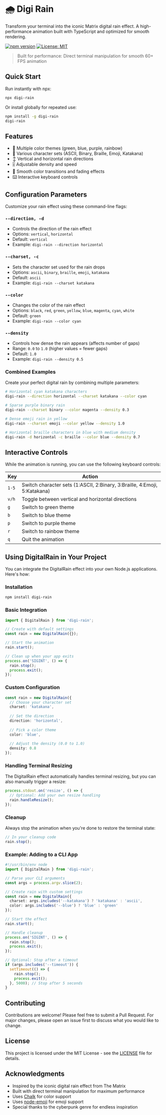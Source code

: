# 🌧 Digi Rain

Transform your terminal into the iconic Matrix digital rain effect. A high-performance animation built with TypeScript and optimized for smooth rendering.

[![npm version](https://badge.fury.io/js/digi-rain.svg)](https://www.npmjs.com/package/digi-rain)
[![License: MIT](https://img.shields.io/badge/License-MIT-yellow.svg)](https://opensource.org/licenses/MIT)

> Built for performance: Direct terminal manipulation for smooth 60+ FPS animation

## Quick Start

Run instantly with npx:

```bash
npx digi-rain
```

Or install globally for repeated use:

```bash
npm install -g digi-rain
digi-rain
```

## Features

- 🎨 Multiple color themes (green, blue, purple, rainbow)
- 📝 Various character sets (ASCII, Binary, Braille, Emoji, Katakana)
- ↕️ Vertical and horizontal rain directions
- 🎚️ Adjustable density and speed
- 🌈 Smooth color transitions and fading effects
- ⌨️ Interactive keyboard controls

## Configuration Parameters

Customize your rain effect using these command-line flags:

### `--direction, -d`

- Controls the direction of the rain effect
- Options: `vertical`, `horizontal`
- Default: `vertical`
- Example: `digi-rain --direction horizontal`

### `--charset, -c`

- Sets the character set used for the rain drops
- Options: `ascii`, `binary`, `braille`, `emoji`, `katakana`
- Default: `ascii`
- Example: `digi-rain --charset katakana`

### `--color`

- Changes the color of the rain effect
- Options: `black`, `red`, `green`, `yellow`, `blue`, `magenta`, `cyan`, `white`
- Default: `green`
- Example: `digi-rain --color cyan`

### `--density`

- Controls how dense the rain appears (affects number of gaps)
- Range: `0.0` to `1.0` (higher values = fewer gaps)
- Default: `1.0`
- Example: `digi-rain --density 0.5`

### Combined Examples

Create your perfect digital rain by combining multiple parameters:

```bash
# Horizontal cyan katakana characters
digi-rain --direction horizontal --charset katakana --color cyan

# Sparse purple binary rain
digi-rain --charset binary --color magenta --density 0.3

# Dense emoji rain in yellow
digi-rain --charset emoji --color yellow --density 1.0

# Horizontal braille characters in blue with medium density
digi-rain -d horizontal -c braille --color blue --density 0.7
```

## Interactive Controls

While the animation is running, you can use the following keyboard controls:

| Key | Action |
|-----|--------|
| `1-5` | Switch character sets (1:ASCII, 2:Binary, 3:Braille, 4:Emoji, 5:Katakana) |
| `v/h` | Toggle between vertical and horizontal directions |
| `g` | Switch to green theme |
| `b` | Switch to blue theme |
| `p` | Switch to purple theme |
| `r` | Switch to rainbow theme |
| `q` | Quit the animation |

## Using DigitalRain in Your Project

You can integrate the DigitalRain effect into your own Node.js applications. Here's how:

### Installation

```bash
npm install digi-rain
```

### Basic Integration

```typescript
import { DigitalRain } from 'digi-rain';

// Create with default settings
const rain = new DigitalRain({});

// Start the animation
rain.start();

// Clean up when your app exits
process.on('SIGINT', () => {
  rain.stop();
  process.exit();
});
```

### Custom Configuration

```typescript
const rain = new DigitalRain({
  // Choose your character set
  charset: 'katakana',
  
  // Set the direction
  direction: 'horizontal',
  
  // Pick a color theme
  color: 'blue',
  
  // Adjust the density (0.0 to 1.0)
  density: 0.8
});
```

### Handling Terminal Resizing

The DigitalRain effect automatically handles terminal resizing, but you can also manually trigger a resize:

```typescript
process.stdout.on('resize', () => {
  // Optional: Add your own resize handling
  rain.handleResize();
});
```

### Cleanup

Always stop the animation when you're done to restore the terminal state:

```typescript
// In your cleanup code
rain.stop();
```

### Example: Adding to a CLI App

```typescript
#!/usr/bin/env node
import { DigitalRain } from 'digi-rain';

// Parse your CLI arguments
const args = process.argv.slice(2);

// Create rain with custom settings
const rain = new DigitalRain({
  charset: args.includes('--katakana') ? 'katakana' : 'ascii',
  color: args.includes('--blue') ? 'blue' : 'green'
});

// Start the effect
rain.start();

// Handle cleanup
process.on('SIGINT', () => {
  rain.stop();
  process.exit();
});

// Optional: Stop after a timeout
if (args.includes('--timeout')) {
  setTimeout(() => {
    rain.stop();
    process.exit();
  }, 5000); // Stop after 5 seconds
}
```

## Contributing

Contributions are welcome! Please feel free to submit a Pull Request. For major changes, please open an issue first to discuss what you would like to change.

## License

This project is licensed under the MIT License - see the [LICENSE](LICENSE) file for details.

## Acknowledgments

- Inspired by the iconic digital rain effect from The Matrix
- Built with direct terminal manipulation for maximum performance
- Uses [Chalk](https://github.com/chalk/chalk) for color support
- Uses [node-emoji](https://github.com/omnidan/node-emoji) for emoji support
- Special thanks to the cyberpunk genre for endless inspiration
